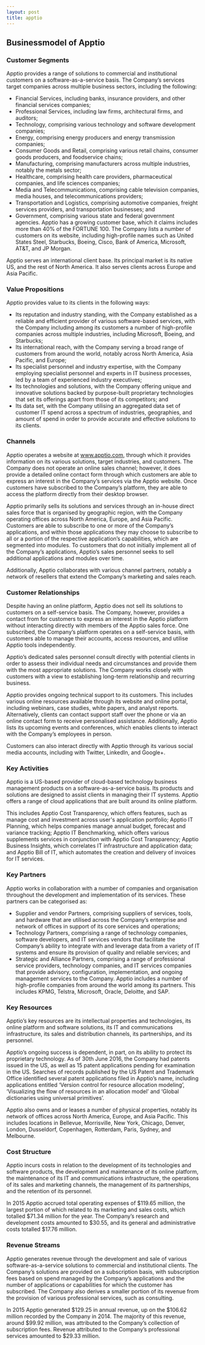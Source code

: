 ```yaml
---
layout: post
title: apptio
---
```


Businessmodel of Apptio
------------------------

### Customer Segments

Apptio provides a range of solutions to commercial and institutional customers on a software-as-a-service basis. The Company’s services target companies across multiple business sectors, including the following:

 * Financial Services, including banks, insurance providers, and other financial services companies;
* Professional Services, including law firms, architectural firms, and auditors;
* Technology, comprising various technology and software development companies;
* Energy, comprising energy producers and energy transmission companies;
* Consumer Goods and Retail, comprising various retail chains, consumer goods producers, and foodservice chains;
* Manufacturing, comprising manufacturers across multiple industries, notably the metals sector;
* Healthcare, comprising health care providers, pharmaceutical companies, and life sciences companies;
* Media and Telecommunications, comprising cable television companies, media houses, and telecommunications providers;
* Transportation and Logistics, comprising automotive companies, freight services providers, and transportation businesses; and
* Government, comprising various state and federal government agencies.
 Apptio has a growing customer base, which it claims includes more than 40% of the FORTUNE 100. The Company lists a number of customers on its website, including high-profile names such as United States Steel, Starbucks, Boeing, Cisco, Bank of America, Microsoft, AT&T, and JP Morgan.

Apptio serves an international client base. Its principal market is its native US, and the rest of North America. It also serves clients across Europe and Asia Pacific.

### Value Propositions

Apptio provides value to its clients in the following ways:

 * Its reputation and industry standing, with the Company established as a reliable and efficient provider of various software-based services, with the Company including among its customers a number of high-profile companies across multiple industries, including Microsoft, Boeing, and Starbucks;
* Its international reach, with the Company serving a broad range of customers from around the world, notably across North America, Asia Pacific, and Europe;
* Its specialist personnel and industry expertise, with the Company employing specialist personnel and experts in IT business processes, led by a team of experienced industry executives;
* Its technologies and solutions, with the Company offering unique and innovative solutions backed by purpose-built proprietary technologies that set its offerings apart from those of its competitors; and
* Its data set, with the Company utilising an aggregated data set of customer IT spend across a spectrum of industries, geographies, and amount of spend in order to provide accurate and effective solutions to its clients.
 ### Channels

Apptio operates a website at www.apptio.com, through which it provides information on its various solutions, target industries, and customers. The Company does not operate an online sales channel; however, it does provide a detailed online contact form through which customers are able to express an interest in the Company’s services via the Apptio website. Once customers have subscribed to the Company’s platform, they are able to access the platform directly from their desktop browser.

Apptio primarily sells its solutions and services through an in-house direct sales force that is organised by geographic region, with the Company operating offices across North America, Europe, and Asia Pacific. Customers are able to subscribe to one or more of the Company’s applications, and within those applications they may choose to subscribe to all or a portion of the respective application’s capabilities, which are segmented into modules. To customers that do not initially implement all of the Company’s applications, Apptio’s sales personnel seeks to sell additional applications and modules over time.

Additionally, Apptio collaborates with various channel partners, notably a network of resellers that extend the Company’s marketing and sales reach.

### Customer Relationships

Despite having an online platform, Apptio does not sell its solutions to customers on a self-service basis. The Company, however, provides a contact from for customers to express an interest in the Apptio platform without interacting directly with members of the Apptio sales force. One subscribed, the Company’s platform operates on a self-service basis, with customers able to manage their accounts, access resources, and utilise Apptio tools independently.

Apptio’s dedicated sales personnel consult directly with potential clients in order to assess their individual needs and circumstances and provide them with the most appropriate solutions. The Company works closely with customers with a view to establishing long-term relationship and recurring business.

Apptio provides ongoing technical support to its customers. This includes various online resources available through its website and online portal, including webinars, case studies, white papers, and analyst reports. Alternatively, clients can contact support staff over the phone or via an online contact form to receive personalised assistance. Additionally, Apptio lists its upcoming events and conferences, which enables clients to interact with the Company’s employees in person.

Customers can also interact directly with Apptio through its various social media accounts, including with Twitter, LinkedIn, and Google+.

### Key Activities

Apptio is a US-based provider of cloud-based technology business management products on a software-as-a-service basis. Its products and solutions are designed to assist clients in managing their IT systems. Apptio offers a range of cloud applications that are built around its online platform.

This includes Apptio Cost Transparency, which offers features, such as manage cost and investment across user's application portfolio; Apptio IT Planning, which helps companies manage annual budget, forecast and variance tracking; Apptio IT Benchmarking, which offers various supplements services in conjunction with Apptio Cost Transparency; Apptio Business Insights, which correlates IT infrastructure and application data; and Apptio Bill of IT, which automates the creation and delivery of invoices for IT services.

### Key Partners

Apptio works in collaboration with a number of companies and organisation throughout the development and implementation of its services. These partners can be categorised as:

 * Supplier and vendor Partners, comprising suppliers of services, tools, and hardware that are utilised across the Company’s enterprise and network of offices in support of its core services and operations;
* Technology Partners, comprising a range of technology companies, software developers, and IT services vendors that facilitate the Company’s ability to integrate with and leverage data from a variety of IT systems and ensure its provision of quality and reliable services; and
* Strategic and Alliance Partners, comprising a range of professional service providers, technology companies, and IT services companies that provide advisory, configuration, implementation, and ongoing management services to the Company.
 Apptio includes a number of high-profile companies from around the world among its partners. This includes KPMG, Telstra, Microsoft, Oracle, Deloitte, and SAP.

### Key Resources

Apptio’s key resources are its intellectual properties and technologies, its online platform and software solutions, its IT and communications infrastructure, its sales and distribution channels, its partnerships, and its personnel.

Apptio’s ongoing success is dependent, in part, on its ability to protect its proprietary technology. As of 30th June 2016, the Company had patents issued in the US, as well as 15 patent applications pending for examination in the US. Searches of records published by the US Patent and Trademark Office identified several patent applications filed in Apptio’s name, including applications entitled ‘Version control for resource allocation modeling’, ‘Visualizing the flow of resources in an allocation model’ and ‘Global dictionaries using universal primitives’.

Apptio also owns and or leases a number of physical properties, notably its network of offices across North America, Europe, and Asia Pacific. This includes locations in Bellevue, Morrisville, New York, Chicago, Denver, London, Dusseldorf, Copenhagen, Rotterdam, Paris, Sydney, and Melbourne.

### Cost Structure

Apptio incurs costs in relation to the development of its technologies and software products, the development and maintenance of its online platform, the maintenance of its IT and communications infrastructure, the operations of its sales and marketing channels, the management of its partnerships, and the retention of its personnel.

In 2015 Apptio accrued total operating expenses of $119.65 million, the largest portion of which related to its marketing and sales costs, which totalled $71.34 million for the year. The Company’s research and development costs amounted to $30.55, and its general and administrative costs totalled $17.76 million.

### Revenue Streams

Apptio generates revenue through the development and sale of various software-as-a-service solutions to commercial and institutional clients. The Company’s solutions are provided on a subscription basis, with subscription fees based on spend managed by the Company’s applications and the number of applications or capabilities for which the customer has subscribed. The Company also derives a smaller portion of its revenue from the provision of various professional services, such as consulting.

In 2015 Apptio generated $129.25 in annual revenue, up on the $106.62 million recorded by the Company in 2014. The majority of this revenue, around $99.92 million, was attributed to the Company’s collection of subscription fees. Revenue attributed to the Company’s professional services amounted to $29.33 million.
